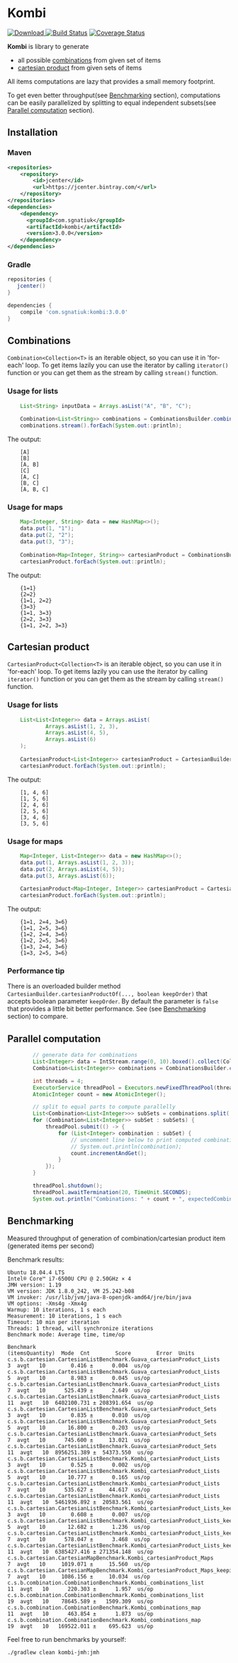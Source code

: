 # Kombi
[ ![Download](https://api.bintray.com/packages/sgnatiuk/kombi/kombi/images/download.svg) ](https://bintray.com/sgnatiuk/kombi/kombi/_latestVersion)
[![Build Status](https://travis-ci.org/SurpSG/Kombi.svg?branch=master)](https://travis-ci.org/SurpSG/Kombi)
[![Coverage Status](https://coveralls.io/repos/github/SurpSG/Kombi/badge.svg)](https://coveralls.io/github/SurpSG/Kombi)

**Kombi** is library to generate
* all possible [combinations](https://en.wikipedia.org/wiki/Combination) from given set of items
* [cartesian product](https://en.wikipedia.org/wiki/Cartesian_product) from given sets of items

All items computations are lazy that provides a small memory footprint. 

To get even better throughput(see [Benchmarking](#benchmarking) section), computations can be easily parallelized by splitting to equal independent subsets(see [Parallel computation](#parallel-computation) section).    

## Installation
### Maven 
```xml
<repositories>
    <repository>
        <id>jcenter</id>
        <url>https://jcenter.bintray.com/</url>
    </repository>
</repositories>
<dependencies>
    <dependency>
      <groupId>com.sgnatiuk</groupId>
      <artifactId>kombi</artifactId>
      <version>3.0.0</version>
    </dependency>
</dependencies>
```
### Gradle
```groovy
repositories {  
   jcenter()  
}

dependencies {
    compile 'com.sgnatiuk:kombi:3.0.0'
}
```
## Combinations
`Combination<Collection<T>` is an iterable object, so you can use it in 'for-each' loop.
To get items lazily you can use the iterator by calling `iterator()` function or you can get them as the stream by calling `stream()` function. 
### Usage for lists
```java
    List<String> inputData = Arrays.asList("A", "B", "C");
    
    Combination<List<String>> combinations = CombinationsBuilder.combinationsOf(inputData);
    combinations.stream().forEach(System.out::println);
```
The output:
```
    [A]
    [B]
    [A, B]
    [C]
    [A, C]
    [B, C]
    [A, B, C]
```

### Usage for maps
```java
    Map<Integer, String> data = new HashMap<>();
    data.put(1, "1");
    data.put(2, "2");
    data.put(3, "3");
    
    Combination<Map<Integer, String>> cartesianProduct = CombinationsBuilder.combinationsOf(data);
    cartesianProduct.forEach(System.out::println);
```
The output:
```
    {1=1}
    {2=2}
    {1=1, 2=2}
    {3=3}
    {1=1, 3=3}
    {2=2, 3=3}
    {1=1, 2=2, 3=3}
```

## Cartesian product
`CartesianProduct<Collection<T>` is an iterable object, so you can use it in 'for-each' loop.
To get items lazily you can use the iterator by calling `iterator()` function or you can get them as the stream by calling `stream()` function.
### Usage for lists
```java
    List<List<Integer>> data = Arrays.asList(
            Arrays.asList(1, 2, 3),
            Arrays.asList(4, 5),
            Arrays.asList(6)
    );
    
    CartesianProduct<List<Integer>> cartesianProduct = CartesianBuilder.cartesianProductOf(data, false);
    cartesianProduct.forEach(System.out::println);
```
The output:
```
    [1, 4, 6]
    [1, 5, 6]
    [2, 4, 6]
    [2, 5, 6]
    [3, 4, 6]
    [3, 5, 6]
```

### Usage for maps
```java
    Map<Integer, List<Integer>> data = new HashMap<>();
    data.put(1, Arrays.asList(1, 2, 3));
    data.put(2, Arrays.asList(4, 5));
    data.put(3, Arrays.asList(6));
    
    CartesianProduct<Map<Integer, Integer>> cartesianProduct = CartesianBuilder.cartesianProductOf(data, true);
    cartesianProduct.forEach(System.out::println);
```
The output:
```
    {1=1, 2=4, 3=6}
    {1=1, 2=5, 3=6}
    {1=2, 2=4, 3=6}
    {1=2, 2=5, 3=6}
    {1=3, 2=4, 3=6}
    {1=3, 2=5, 3=6}
```
### Performance tip
There is an overloaded builder method `CartesianBuilder.cartesianProductOf(..., boolean keepOrder)` that accepts boolean parameter `keepOrder`. By default the parameter is `false` that provides a little bit better performance. See (see [Benchmarking](#benchmarking) section) to compare.

## Parallel computation

```java
        // generate data for combinations
        List<Integer> data = IntStream.range(0, 10).boxed().collect(Collectors.toList());
        Combination<List<Integer>> combinations = CombinationsBuilder.combinationsOf(data);

        int threads = 4;
        ExecutorService threadPool = Executors.newFixedThreadPool(threads);
        AtomicInteger count = new AtomicInteger();

        // split to equal parts to compute parallelly
        List<Combination<List<Integer>>> subSets = combinations.split( threads );
        for (Combination<List<Integer>> subSet : subSets) {
            threadPool.submit(() -> {
                for (List<Integer> combination : subSet) {
                    // uncomment line below to print computed combination
                    // System.out.println(combination);
                    count.incrementAndGet();
                }
            });
        }

        threadPool.shutdown();
        threadPool.awaitTermination(20, TimeUnit.SECONDS);
        System.out.println("Combinations: " + count + ", expectedCombinations: "+combinations.getCombinationsNumber());
```

## Benchmarking
Measured throughput of generation of combination/cartesian product item (generated items per second)

Benchmark results:
```
Ubuntu 18.04.4 LTS
Intel® Core™ i7-6500U CPU @ 2.50GHz × 4
JMH version: 1.19
VM version: JDK 1.8.0_242, VM 25.242-b08
VM invoker: /usr/lib/jvm/java-8-openjdk-amd64/jre/bin/java
VM options: -Xms4g -Xmx4g
Warmup: 10 iterations, 1 s each
Measurement: 10 iterations, 1 s each
Timeout: 10 min per iteration
Threads: 1 thread, will synchronize iterations
Benchmark mode: Average time, time/op

Benchmark                                                                         (itemsQuantity)  Mode  Cnt        Score        Error  Units
c.s.b.cartesian.CartesianListBenchmark.Guava_cartesianProduct_Lists                             3  avgt   10        0.416 ±      0.004  us/op
c.s.b.cartesian.CartesianListBenchmark.Guava_cartesianProduct_Lists                             5  avgt   10        8.983 ±      0.045  us/op
c.s.b.cartesian.CartesianListBenchmark.Guava_cartesianProduct_Lists                             7  avgt   10      525.439 ±      2.649  us/op
c.s.b.cartesian.CartesianListBenchmark.Guava_cartesianProduct_Lists                            11  avgt   10  6402100.731 ± 208391.654  us/op
c.s.b.cartesian.CartesianListBenchmark.Guava_cartesianProduct_Sets                              3  avgt   10        0.835 ±      0.010  us/op
c.s.b.cartesian.CartesianListBenchmark.Guava_cartesianProduct_Sets                              5  avgt   10       16.800 ±      0.203  us/op
c.s.b.cartesian.CartesianListBenchmark.Guava_cartesianProduct_Sets                              7  avgt   10      745.600 ±     13.021  us/op
c.s.b.cartesian.CartesianListBenchmark.Guava_cartesianProduct_Sets                             11  avgt   10  8956251.389 ±  54373.550  us/op
c.s.b.cartesian.CartesianListBenchmark.Kombi_cartesianProduct_Lists                             3  avgt   10        0.525 ±      0.002  us/op
c.s.b.cartesian.CartesianListBenchmark.Kombi_cartesianProduct_Lists                             5  avgt   10       10.777 ±      0.165  us/op
c.s.b.cartesian.CartesianListBenchmark.Kombi_cartesianProduct_Lists                             7  avgt   10      535.627 ±     44.617  us/op
c.s.b.cartesian.CartesianListBenchmark.Kombi_cartesianProduct_Lists                            11  avgt   10  5461936.892 ±  20583.561  us/op
c.s.b.cartesian.CartesianListBenchmark.Kombi_cartesianProduct_Lists_keepingOrder                3  avgt   10        0.608 ±      0.007  us/op
c.s.b.cartesian.CartesianListBenchmark.Kombi_cartesianProduct_Lists_keepingOrder                5  avgt   10       12.682 ±      1.236  us/op
c.s.b.cartesian.CartesianListBenchmark.Kombi_cartesianProduct_Lists_keepingOrder                7  avgt   10      578.047 ±      3.468  us/op
c.s.b.cartesian.CartesianListBenchmark.Kombi_cartesianProduct_Lists_keepingOrder               11  avgt   10  6385427.416 ± 271354.148  us/op
c.s.b.cartesian.CartesianMapBenchmark.Kombi_cartesianProduct_Maps                               7  avgt   10     1019.071 ±     15.560  us/op
c.s.b.cartesian.CartesianMapBenchmark.Kombi_cartesianProduct_Maps_keepingOrder                  7  avgt   10     1086.156 ±     10.034  us/op
c.s.b.combination.CombinationBenchmark.Kombi_combinations_list                                 11  avgt   10      220.303 ±      1.957  us/op
c.s.b.combination.CombinationBenchmark.Kombi_combinations_list                                 19  avgt   10    78645.589 ±   1509.309  us/op
c.s.b.combination.CombinationBenchmark.Kombi_combinations_map                                  11  avgt   10      463.854 ±      1.873  us/op
c.s.b.combination.CombinationBenchmark.Kombi_combinations_map                                  19  avgt   10   169522.011 ±    695.623  us/op

```

Feel free to run benchmarks by yourself:
```
./gradlew clean kombi-jmh:jmh
```
